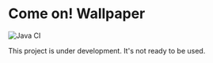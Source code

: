 # Come on! Wallpaper

![Java CI](https://github.com/hanshsieh/ComeOnWallpaper/workflows/Java%20CI/badge.svg?branch=master)

This project is under development. It's not ready to be used.  

